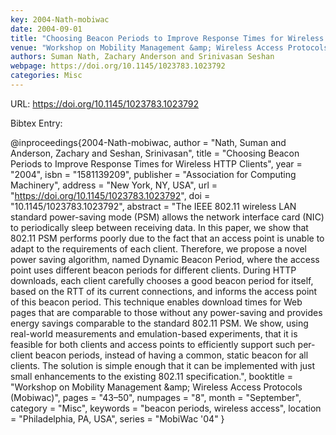 ```yaml
---
key: 2004-Nath-mobiwac
date: 2004-09-01
title: "Choosing Beacon Periods to Improve Response Times for Wireless HTTP Clients"
venue: "Workshop on Mobility Management &amp; Wireless Access Protocols (Mobiwac)"
authors: Suman Nath, Zachary Anderson and Srinivasan Seshan
webpage: https://doi.org/10.1145/1023783.1023792
categories: Misc
---
```


URL: https://doi.org/10.1145/1023783.1023792

Bibtex Entry:

@inproceedings{2004-Nath-mobiwac,
    author = "Nath, Suman and Anderson, Zachary and Seshan, Srinivasan",
    title = "Choosing Beacon Periods to Improve Response Times for Wireless HTTP Clients",
    year = "2004",
    isbn = "1581139209",
    publisher = "Association for Computing Machinery",
    address = "New York, NY, USA",
    url = "https://doi.org/10.1145/1023783.1023792",
    doi = "10.1145/1023783.1023792",
    abstract = "The IEEE 802.11 wireless LAN standard power-saving mode (PSM) allows the network interface card (NIC) to periodically sleep between receiving data. In this paper, we show that 802.11 PSM performs poorly due to the fact that an access point is unable to adapt to the requirements of each client. Therefore, we propose a novel power saving algorithm, named Dynamic Beacon Period, where the access point uses different beacon periods for different clients. During HTTP downloads, each client carefully chooses a good beacon period for itself, based on the RTT of its current connections, and informs the access point of this beacon period. This technique enables download times for Web pages that are comparable to those without any power-saving and provides energy savings comparable to the standard 802.11 PSM. We show, using real-world measurements and emulation-based experiments, that it is feasible for both clients and access points to efficiently support such per-client beacon periods, instead of having a common, static beacon for all clients. The solution is simple enough that it can be implemented with just small enhancements to the existing 802.11 specification.",
    booktitle = "Workshop on Mobility Management \&amp; Wireless Access Protocols (Mobiwac)",
    pages = "43–50",
    numpages = "8",
    month = "September",
    category = "Misc",
    keywords = "beacon periods, wireless access",
    location = "Philadelphia, PA, USA",
    series = "MobiWac '04"
}


